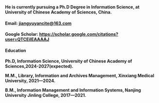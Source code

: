 
**He is currently pursuing a Ph.D Degree in Information Science, at University of Chinese Academy of Sciences, China.**

#### Email: jiangyuyancite@163.com
#### Google Scholar: https://scholar.google.com/citations?user=QTCEilEAAAAJ

#### Education
**Ph.D, Information Science, University of Chinese Academy of Sciences,2024-2027(expected).**

**M.M., Library, Information and Archives Management, Xinxiang Medical University, 2021—2024.**

**B.M., Information Management and Information Systems, Nanjing University Jinling College, 2017—2021.**
